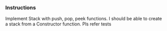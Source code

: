 ### Instructions

Implement Stack with push, pop, peek functions. I should be able to create a stack from a Constructor function. Pls refer tests
